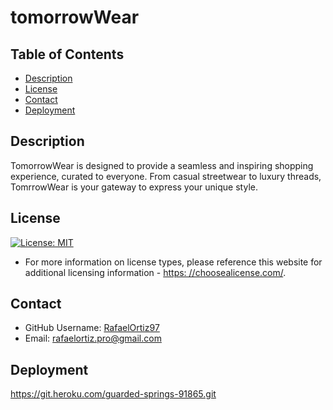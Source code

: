 # tomorrowWear

## Table of Contents
* [Description](#description)
* [License](#license)
* [Contact](#contact)
* [Deployment](#deployment)

## Description
TomorrowWear is designed to provide a seamless and inspiring shopping experience, curated to everyone. From casual streetwear to luxury threads, TomrrowWear is your gateway to express your unique style.

## License
  [![License: MIT](https://img.shields.io/badge/License-MIT-yellow.svg)](https://opensource.org/licenses/MIT)
  * For more information on license types, please reference this website
  for additional licensing information - [https: //choosealicense.com/](https://choosealicense.com/).

## Contact
  * GitHub Username: [RafaelOrtiz97](https://github.com/RafaelOrtiz97)
  * Email: rafaelortiz.pro@gmail.com

## Deployment

https://git.heroku.com/guarded-springs-91865.git
